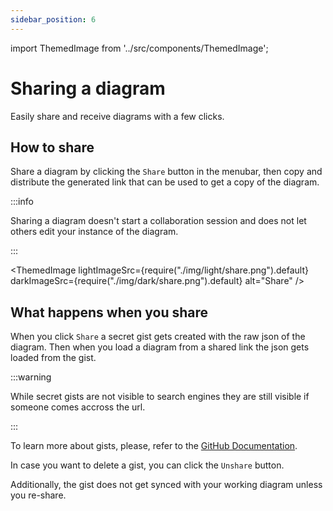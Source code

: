 ```yaml
---
sidebar_position: 6
---
```


import ThemedImage from '../src/components/ThemedImage';

# Sharing a diagram

Easily share and receive diagrams with a few clicks.

## How to share

Share a diagram by clicking the `Share` button in the menubar, then copy and distribute the generated link that can be used to get a copy of the diagram.

:::info

Sharing a diagram doesn't start a collaboration session and does not let others edit your instance of the diagram.

:::

<ThemedImage lightImageSrc={require("./img/light/share.png").default} darkImageSrc={require("./img/dark/share.png").default} alt="Share" />

## What happens when you share

When you click `Share` a secret gist gets created with the raw json of the diagram. Then when you load a diagram from a shared link the json gets loaded from the gist.

:::warning

While secret gists are not visible to search engines they are still visible if someone comes accross the url.

:::

To learn more about gists, please, refer to the [GitHub Documentation](https://docs.github.com/en/get-started/writing-on-github/editing-and-sharing-content-with-gists/creating-gists).

In case you want to delete a gist, you can click the `Unshare` button.

Additionally, the gist does not get synced with your working diagram unless you re-share.
